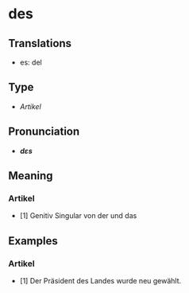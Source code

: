# des
## Translations
- es: del
## Type
- _Artikel_
## Pronunciation
- **_dɛs_**
## Meaning
### Artikel
- [1] Genitiv Singular von der und das
## Examples
### Artikel
- [1] Der Präsident des Landes wurde neu gewählt.
